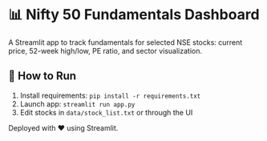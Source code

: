 # 📊 Nifty 50 Fundamentals Dashboard

A Streamlit app to track fundamentals for selected NSE stocks: current price, 52-week high/low, PE ratio, and sector visualization.

## 🚀 How to Run
1. Install requirements: `pip install -r requirements.txt`
2. Launch app: `streamlit run app.py`
3. Edit stocks in `data/stock_list.txt` or through the UI

Deployed with ❤️ using Streamlit.